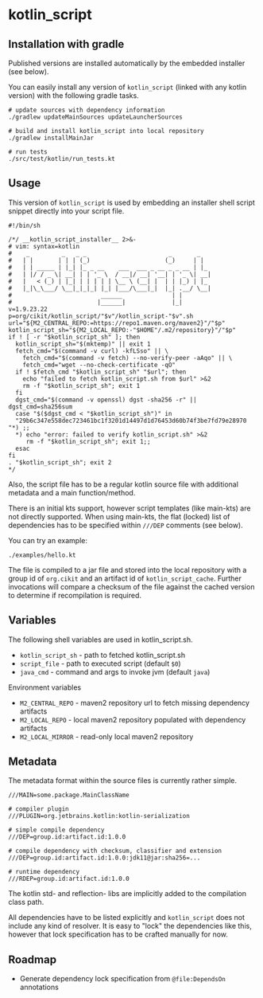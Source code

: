 # kotlin_script


## Installation with gradle

Published versions are installed automatically by the embedded installer
 (see below).
 
You can easily install any version of `kotlin_script` (linked with any 
 kotlin version) with the following gradle tasks.
 
```
# update sources with dependency information
./gradlew updateMainSources updateLauncherSources

# build and install kotlin_script into local repository
./gradlew installMainJar

# run tests
./src/test/kotlin/run_tests.kt
```


## Usage

This version of `kotlin_script` is used by embedding
 an installer shell script snippet directly into your script file. 

```Sh
#!/bin/sh

/*/ __kotlin_script_installer__ 2>&-
# vim: syntax=kotlin
#    _         _   _ _                       _       _
#   | |       | | | (_)                     (_)     | |
#   | | _____ | |_| |_ _ __    ___  ___ _ __ _ _ __ | |_
#   | |/ / _ \| __| | | '_ \  / __|/ __| '__| | '_ \| __|
#   |   < (_) | |_| | | | | | \__ \ (__| |  | | |_) | |_
#   |_|\_\___/ \__|_|_|_| |_| |___/\___|_|  |_| .__/ \__|
#                         ______              | |
#                        |______|             |_|
v=1.9.23.22
p=org/cikit/kotlin_script/"$v"/kotlin_script-"$v".sh
url="${M2_CENTRAL_REPO:=https://repo1.maven.org/maven2}"/"$p"
kotlin_script_sh="${M2_LOCAL_REPO:-"$HOME"/.m2/repository}"/"$p"
if ! [ -r "$kotlin_script_sh" ]; then
  kotlin_script_sh="$(mktemp)" || exit 1
  fetch_cmd="$(command -v curl) -kfLSso" || \
    fetch_cmd="$(command -v fetch) --no-verify-peer -aAqo" || \
    fetch_cmd="wget --no-check-certificate -qO"
  if ! $fetch_cmd "$kotlin_script_sh" "$url"; then
    echo "failed to fetch kotlin_script.sh from $url" >&2
    rm -f "$kotlin_script_sh"; exit 1
  fi
  dgst_cmd="$(command -v openssl) dgst -sha256 -r" || dgst_cmd=sha256sum
  case "$($dgst_cmd < "$kotlin_script_sh")" in
  "29b6c347e558dec723461bc1f3201d14497d1d76453d60b74f3be7fd79e28970 "*) ;;
  *) echo "error: failed to verify kotlin_script.sh" >&2
     rm -f "$kotlin_script_sh"; exit 1;;
  esac
fi
. "$kotlin_script_sh"; exit 2
*/
```

Also, the script file has to be a regular kotlin source file with
additional metadata and a main function/method.

There is an initial kts support, however script templates (like main-kts) are 
not directly supported. When using main-kts, the flat (locked) list of 
dependencies has to be specified within `///DEP` comments (see below).

You can try an example:

```
./examples/hello.kt
```

The file is compiled to a jar file and stored into the local repository with a 
group id of `org.cikit` and an artifact id of `kotlin_script_cache`. 
Further invocations will compare a checksum of the file against the cached 
version to determine if recompilation is required.


## Variables

The following shell variables are used in kotlin_script.sh.

* `kotlin_script_sh` - path to fetched kotlin_script.sh
* `script_file` - path to executed script (default `$0`)
* `java_cmd` - command and args to invoke jvm (default `java`) 

Environment variables

* `M2_CENTRAL_REPO` - maven2 repository url to fetch missing dependency artifacts
* `M2_LOCAL_REPO` - local maven2 repository populated with dependency artifacts
* `M2_LOCAL_MIRROR` - read-only local maven2 repository

## Metadata

The metadata format within the source files is currently rather simple. 

```
///MAIN=some.package.MainClassName

# compiler plugin
///PLUGIN=org.jetbrains.kotlin:kotlin-serialization

# simple compile dependency
///DEP=group.id:artifact.id:1.0.0

# compile dependency with checksum, classifier and extension
///DEP=group.id:artifact.id:1.0.0:jdk11@jar:sha256=...

# runtime dependency
///RDEP=group.id:artifact.id:1.0.0
```

The kotlin std- and reflection- libs are implicitly added to the compilation
class path.

All dependencies have to be listed explicitly and `kotlin_script` does not 
include any kind of resolver. It is easy to "lock" the dependencies like 
this, however that lock specification has to be crafted manually for now.



## Roadmap

* Generate dependency lock specification from `@file:DependsOn` annotations
